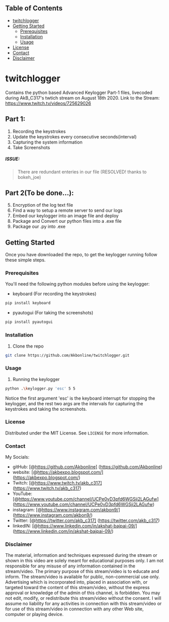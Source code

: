 <!-- TABLE OF CONTENTS -->
## Table of Contents

* [twitchlogger](#twitchlogger)
* [Getting Started](#getting-started)
  * [Prerequisites](#prerequisites)
  * [Installation](#installation)
  * [Usage](#usage)
* [License](#license)
* [Contact](#contact)
* [Disclaimer](#disclaimer)

# twitchlogger
Contains the python based Advanced Keylogger Part-1 files, livecoded during AkB_C317's twtich stream on August 18th 2020. Link to the Stream: https://www.twitch.tv/videos/725629026

## Part 1:
1. Recording the keystrokes
2. Update the keystrokes every consecutive seconds(interval)
3. Capturing the system information
4. Take Screenshots
    
##### ISSUE: 
> There are redundant enteries in our file (RESOLVED! thanks to bokeh_joe)

## Part 2(To be done...):
5. Encryption of the log text file
6. Find a way to setup a remote server to send our logs
7. Embed our keylogger into an image file and deploy
8. Package and Convert our python files into a .exe file
9. Package our .py into .exe

<!-- GETTING STARTED -->
## Getting Started

Once you have downloaded the repo, to get the keylogger running follow these simple steps.

### Prerequisites

You'll need the following python modules before using the keylogger:
* keyboard (For recording the keystrokes)
```sh
pip install keyboard
```
* pyautogui (For taking the screenshots)
```sh
pip install pyautogui
```

### Installation

1. Clone the repo
```sh
git clone https://github.com/Akbonline/twitchlogger.git
```

### Usage

1. Running the keylogger
```sh
python .\keylogger.py 'esc' 5 5
```
Notice the first argument 'esc' is the keyboard interrupt for stopping the keylogger, and the rest two args are the intervals for capturing the keystrokes and taking the screenshots.

### License

Distributed under the MIT License. See `LICENSE` for more information.

### Contact

My Socials:
* gitHub: [@https://github.com/Akbonline] (https://github.com/Akbonline)
* website: [@https://akbexpo.blogspot.com/] (https://akbexpo.blogspot.com/)
* Twitch: [@https://www.twitch.tv/akb_c317] (https://www.twitch.tv/akb_c317)
* YouTube: [@https://www.youtube.com/channel/UCPe0vD3pfd6WGSji2LAGufw] (https://www.youtube.com/channel/UCPe0vD3pfd6WGSji2LAGufw)
* instagram: [@https://www.instagram.com/akbon9/] (https://www.instagram.com/akbon9/)
* Twitter: [@https://twitter.com/akb_c317] (https://twitter.com/akb_c317)
* linkedIN: [@https://www.linkedin.com/in/akshat-bajpai-09/] (https://www.linkedin.com/in/akshat-bajpai-09/)

### Disclaimer

The material, information and techniques expressed during the stream or shown in this video are solely meant for educational purposes only. I am not responsible for any misuse of any information contained in the stream/video. The primary purpose of this stream/video is to educate and inform. 
The stream/video is available for public, non-commercial use only. Advertising which is incorporated into, placed in association with, or targeted toward the content of this stream/video, without the express approval or knowledge of the admin of this channel, is forbidden. You may not edit, modify, or redistribute this stream/video without the consent. I will assume no liability for any activities in connection with this stream/video or for use of this stream/video in connection with any other Web site, computer or playing device.
